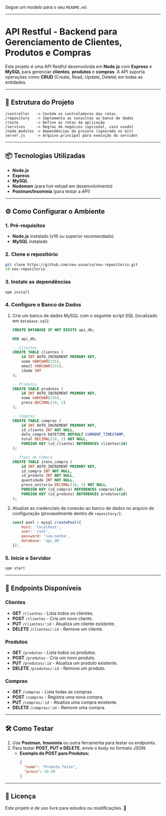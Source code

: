 Segue um modelo para o seu `README.md`:

---

# **API Restful - Backend para Gerenciamento de Clientes, Produtos e Compras**

Este projeto é uma API Restful desenvolvida em **Node.js** com **Express** e **MySQL** para gerenciar **clientes**, **produtos** e **compras**. A API suporta operações como **CRUD** (Create, Read, Update, Delete) em todas as entidades.

---

## **📁 Estrutura do Projeto**

```
/controller   -> Contém os controladores das rotas
/repository   -> Implementa as consultas ao banco de dados
/route        -> Define as rotas da aplicação
/services     -> Regras de negócios (opcional, caso usado)
/node_modules -> Dependências do projeto (ignorado no Git)
server.js     -> Arquivo principal para execução do servidor
```

---

## **📦 Tecnologias Utilizadas**

- **Node.js**
- **Express**
- **MySQL**
- **Nodemon** (para hot-reload em desenvolvimento)
- **Postman/Insomnia** (para testar a API)

---

## **⚙️ Como Configurar o Ambiente**

### **1. Pré-requisitos**
- **Node.js** instalado (v16 ou superior recomendado)
- **MySQL** instalado

### **2. Clone o repositório**
```bash
git clone https://github.com/seu-usuario/seu-repositorio.git
cd seu-repositorio
```

### **3. Instale as dependências**
```bash
npm install
```

### **4. Configure o Banco de Dados**
1. Crie um banco de dados MySQL com o seguinte script SQL (localizado em `database.sql`):
    ```sql
    CREATE DATABASE IF NOT EXISTS api_db;

    USE api_db;

    -- Clientes
    CREATE TABLE clientes (
        id INT AUTO_INCREMENT PRIMARY KEY,
        nome VARCHAR(255),
        email VARCHAR(255),
        idade INT
    );

    -- Produtos
    CREATE TABLE produtos (
        id INT AUTO_INCREMENT PRIMARY KEY,
        nome VARCHAR(255),
        preco DECIMAL(10, 2)
    );

    -- Compras
    CREATE TABLE compras (
        id INT AUTO_INCREMENT PRIMARY KEY,
        id_cliente INT NOT NULL,
        data_compra DATETIME DEFAULT CURRENT_TIMESTAMP,
        total DECIMAL(10, 2) NOT NULL,
        FOREIGN KEY (id_cliente) REFERENCES clientes(id)
    );

    -- Itens de Compra
    CREATE TABLE itens_compra (
        id INT AUTO_INCREMENT PRIMARY KEY,
        id_compra INT NOT NULL,
        id_produto INT NOT NULL,
        quantidade INT NOT NULL,
        preco_unitario DECIMAL(10, 2) NOT NULL,
        FOREIGN KEY (id_compra) REFERENCES compras(id),
        FOREIGN KEY (id_produto) REFERENCES produtos(id)
    );
    ```

2. Atualize as credenciais de conexão ao banco de dados no arquivo de configuração (provavelmente dentro de `repository/`):
    ```javascript
    const pool = mysql.createPool({
        host: 'localhost',
        user: 'root',
        password: 'sua-senha',
        database: 'api_db'
    });
    ```

### **5. Inicie o Servidor**
```bash
npm start
```

---

## **🚀 Endpoints Disponíveis**

### **Clientes**
- **GET** `/clientes` - Lista todos os clientes.
- **POST** `/clientes` - Cria um novo cliente.
- **PUT** `/clientes/:id` - Atualiza um cliente existente.
- **DELETE** `/clientes/:id` - Remove um cliente.

### **Produtos**
- **GET** `/produtos` - Lista todos os produtos.
- **POST** `/produtos` - Cria um novo produto.
- **PUT** `/produtos/:id` - Atualiza um produto existente.
- **DELETE** `/produtos/:id` - Remove um produto.

### **Compras**
- **GET** `/compras` - Lista todas as compras.
- **POST** `/compras` - Registra uma nova compra.
- **PUT** `/compras/:id` - Atualiza uma compra existente.
- **DELETE** `/compras/:id` - Remove uma compra.

---

## **🛠️ Como Testar**

1. Use **Postman**, **Insomnia** ou outra ferramenta para testar os endpoints.  
2. Para testar **POST, PUT e DELETE**, envie o body no formato JSON:
   - **Exemplo de POST para Produtos:**
     ```json
     {
       "nome": "Produto Teste",
       "preco": 49.99
     }
     ```

---

## **📄 Licença**

Este projeto é de uso livre para estudos ou modificações. 🚀